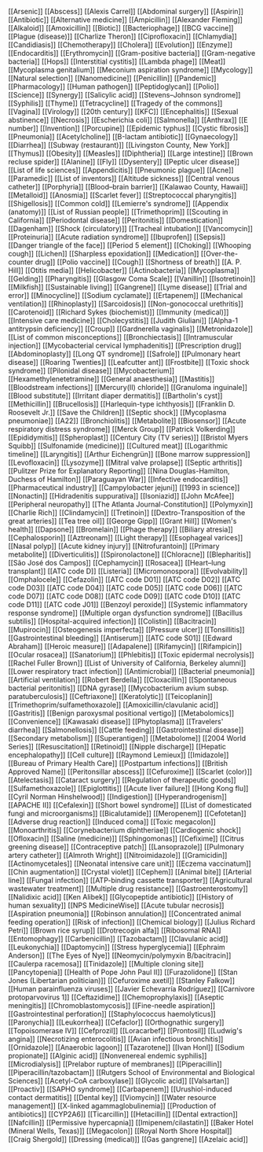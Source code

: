 [[Arsenic]]
[[Abscess]]
[[Alexis Carrel]]
[[Abdominal surgery]]
[[Aspirin]]
[[Antibiotic]]
[[Alternative medicine]]
[[Ampicillin]]
[[Alexander Fleming]]
[[Alkaloid]]
[[Amoxicillin]]
[[Biotic]]
[[Bacteriophage]]
[[BCG vaccine]]
[[Plague (disease)]]
[[Charlize Theron]]
[[Ciprofloxacin]]
[[Chlamydia]]
[[Candidiasis]]
[[Chemotherapy]]
[[Cholera]]
[[Evolution]]
[[Enzyme]]
[[Endocarditis]]
[[Erythromycin]]
[[Gram-positive bacteria]]
[[Gram-negative bacteria]]
[[Hops]]
[[Interstitial cystitis]]
[[Lambda phage]]
[[Meat]]
[[Mycoplasma genitalium]]
[[Meconium aspiration syndrome]]
[[Mycology]]
[[Natural selection]]
[[Nanomedicine]]
[[Penicillin]]
[[Pandemic]]
[[Pharmacology]]
[[Human pathogen]]
[[Peptidoglycan]]
[[Polio]]
[[Science]]
[[Synergy]]
[[Salicylic acid]]
[[Stevens–Johnson syndrome]]
[[Syphilis]]
[[Thyme]]
[[Tetracycline]]
[[Tragedy of the commons]]
[[Vagina]]
[[Virology]]
[[20th century]]
[[KFC]]
[[Encephalitis]]
[[Sexual abstinence]]
[[Necrosis]]
[[Escherichia coli]]
[[Salmonella]]
[[Anthrax]]
[[E number]]
[[Invention]]
[[Porcupine]]
[[Epidemic typhus]]
[[Cystic fibrosis]]
[[Pneumonia]]
[[Acetylcholine]]
[[Β-lactam antibiotic]]
[[Gynaecology]]
[[Diarrhea]]
[[Subway (restaurant)]]
[[Livingston County, New York]]
[[Thymus]]
[[Obesity]]
[[Measles]]
[[Diphtheria]]
[[Large intestine]]
[[Brown recluse spider]]
[[Alanine]]
[[Fly]]
[[Dysentery]]
[[Peptic ulcer disease]]
[[List of life sciences]]
[[Appendicitis]]
[[Pneumonic plague]]
[[Acne]]
[[Paramedic]]
[[List of inventors]]
[[Altitude sickness]]
[[Central venous catheter]]
[[Porphyria]]
[[Blood–brain barrier]]
[[Kalawao County, Hawaii]]
[[Metalloid]]
[[Anosmia]]
[[Scarlet fever]]
[[Streptococcal pharyngitis]]
[[Shigellosis]]
[[Common cold]]
[[Lemierre's syndrome]]
[[Appendix (anatomy)]]
[[List of Russian people]]
[[Trimethoprim]]
[[Scouting in California]]
[[Periodontal disease]]
[[Peritonitis]]
[[Domestication]]
[[Dagenham]]
[[Shock (circulatory)]]
[[Tracheal intubation]]
[[Vancomycin]]
[[Proteinuria]]
[[Acute radiation syndrome]]
[[Ibuprofen]]
[[Sepsis]]
[[Danger triangle of the face]]
[[Period 5 element]]
[[Choking]]
[[Whooping cough]]
[[Lichen]]
[[Sharpless epoxidation]]
[[Medication]]
[[Over-the-counter drug]]
[[Polio vaccine]]
[[Cough]]
[[Shortness of breath]]
[[A. P. Hill]]
[[Otitis media]]
[[Helicobacter]]
[[Actinobacteria]]
[[Mycoplasma]]
[[Gelding]]
[[Pharyngitis]]
[[Glasgow Coma Scale]]
[[Vanillin]]
[[Isotretinoin]]
[[Milkfish]]
[[Sustainable living]]
[[Gangrene]]
[[Lyme disease]]
[[Trial and error]]
[[Minocycline]]
[[Sodium cyclamate]]
[[Ertapenem]]
[[Mechanical ventilation]]
[[Rhinoplasty]]
[[Sarcoidosis]]
[[Non-gonococcal urethritis]]
[[Carotenoid]]
[[Richard Sykes (biochemist)]]
[[Immunity (medical)]]
[[Intensive care medicine]]
[[Cholecystitis]]
[[Judith Giuliani]]
[[Alpha-1 antitrypsin deficiency]]
[[Croup]]
[[Gardnerella vaginalis]]
[[Metronidazole]]
[[List of common misconceptions]]
[[Bronchiectasis]]
[[Intramuscular injection]]
[[Mycobacterial cervical lymphadenitis]]
[[Prescription drug]]
[[Abdominoplasty]]
[[Long QT syndrome]]
[[Safrole]]
[[Pulmonary heart disease]]
[[Roaring Twenties]]
[[Leafcutter ant]]
[[Frostbite]]
[[Toxic shock syndrome]]
[[Pilonidal disease]]
[[Mycobacterium]]
[[Hexamethylenetetramine]]
[[General anaesthesia]]
[[Mastitis]]
[[Bloodstream infections]]
[[Mercury(II) chloride]]
[[Granuloma inguinale]]
[[Blood substitute]]
[[Irritant diaper dermatitis]]
[[Bartholin's cyst]]
[[Methicillin]]
[[Brucellosis]]
[[Harlequin-type ichthyosis]]
[[Franklin D. Roosevelt Jr.]]
[[Save the Children]]
[[Septic shock]]
[[Mycoplasma pneumoniae]]
[[A22]]
[[Bronchiolitis]]
[[Metabolite]]
[[Biosensor]]
[[Acute respiratory distress syndrome]]
[[Merck Group]]
[[Patrick Volkerding]]
[[Epididymitis]]
[[Spheroplast]]
[[Century City (TV series)]]
[[Bristol Myers Squibb]]
[[Sulfonamide (medicine)]]
[[Cultured meat]]
[[Logarithmic timeline]]
[[Laryngitis]]
[[Arthur Eichengrün]]
[[Bone marrow suppression]]
[[Levofloxacin]]
[[Lysozyme]]
[[Mitral valve prolapse]]
[[Septic arthritis]]
[[Pulitzer Prize for Explanatory Reporting]]
[[Nina Douglas-Hamilton, Duchess of Hamilton]]
[[Paraguayan War]]
[[Infective endocarditis]]
[[Pharmaceutical industry]]
[[Campylobacter jejuni]]
[[1993 in science]]
[[Nonactin]]
[[Hidradenitis suppurativa]]
[[Isoniazid]]
[[John McAfee]]
[[Peripheral neuropathy]]
[[The Atlanta Journal-Constitution]]
[[Polymyxin]]
[[Charlie Rich]]
[[Clindamycin]]
[[Tretinoin]]
[[Dextro-Transposition of the great arteries]]
[[Tea tree oil]]
[[George Gipp]]
[[Grant Hill]]
[[Women's health]]
[[Dapsone]]
[[Bromelain]]
[[Phage therapy]]
[[Biliary atresia]]
[[Cephalosporin]]
[[Aztreonam]]
[[Light therapy]]
[[Esophageal varices]]
[[Nasal polyp]]
[[Acute kidney injury]]
[[Nitrofurantoin]]
[[Primary metabolite]]
[[Diverticulitis]]
[[Spironolactone]]
[[Chloracne]]
[[Blepharitis]]
[[São José dos Campos]]
[[Cephamycin]]
[[Rosacea]]
[[Heart–lung transplant]]
[[ATC code D]]
[[Listeria]]
[[Micromonospora]]
[[Evolvability]]
[[Omphalocele]]
[[Cefazolin]]
[[ATC code D01]]
[[ATC code D02]]
[[ATC code D03]]
[[ATC code D04]]
[[ATC code D05]]
[[ATC code D06]]
[[ATC code D07]]
[[ATC code D08]]
[[ATC code D09]]
[[ATC code D10]]
[[ATC code D11]]
[[ATC code J01]]
[[Benzoyl peroxide]]
[[Systemic inflammatory response syndrome]]
[[Multiple organ dysfunction syndrome]]
[[Bacillus subtilis]]
[[Hospital-acquired infection]]
[[Colistin]]
[[Bacitracin]]
[[Mupirocin]]
[[Osteogenesis imperfecta]]
[[Pressure ulcer]]
[[Tonsillitis]]
[[Gastrointestinal bleeding]]
[[Antiserum]]
[[ATC code S01]]
[[Edward Abraham]]
[[Heroic measure]]
[[Adapalene]]
[[Rifamycin]]
[[Rifampicin]]
[[Ocular rosacea]]
[[Sanatorium]]
[[Phlebitis]]
[[Toxic epidermal necrolysis]]
[[Rachel Fuller Brown]]
[[List of University of California, Berkeley alumni]]
[[Lower respiratory tract infection]]
[[Antimicrobial]]
[[Bacterial pneumonia]]
[[Artificial ventilation]]
[[Robert Berdella]]
[[Cloxacillin]]
[[Spontaneous bacterial peritonitis]]
[[DNA gyrase]]
[[Mycobacterium avium subsp. paratuberculosis]]
[[Ceftriaxone]]
[[Keratolytic]]
[[Teicoplanin]]
[[Trimethoprim/sulfamethoxazole]]
[[Amoxicillin/clavulanic acid]]
[[Gastritis]]
[[Benign paroxysmal positional vertigo]]
[[Metabolomics]]
[[Convenience]]
[[Kawasaki disease]]
[[Phytoplasma]]
[[Travelers' diarrhea]]
[[Salmonellosis]]
[[Cattle feeding]]
[[Gastrointestinal disease]]
[[Secondary metabolism]]
[[Superantigen]]
[[Metabolome]]
[[2004 World Series]]
[[Resuscitation]]
[[Retinoid]]
[[Nipple discharge]]
[[Hepatic encephalopathy]]
[[Cell culture]]
[[Raymond Lemieux]]
[[Imidazole]]
[[Bureau of Primary Health Care]]
[[Postpartum infections]]
[[British Approved Name]]
[[Peritonsillar abscess]]
[[Cefuroxime]]
[[Scarlet (color)]]
[[Atelectasis]]
[[Cataract surgery]]
[[Regulation of therapeutic goods]]
[[Sulfamethoxazole]]
[[Epiglottitis]]
[[Acute liver failure]]
[[Hong Kong flu]]
[[Cyril Norman Hinshelwood]]
[[Indigestion]]
[[Hyperandrogenism]]
[[APACHE II]]
[[Cefalexin]]
[[Short bowel syndrome]]
[[List of domesticated fungi and microorganisms]]
[[Bicalutamide]]
[[Meropenem]]
[[Cefotetan]]
[[Adverse drug reaction]]
[[Induced coma]]
[[Toxic megacolon]]
[[Monoarthritis]]
[[Corynebacterium diphtheriae]]
[[Cardiogenic shock]]
[[Ofloxacin]]
[[Saline (medicine)]]
[[Sphingomonas]]
[[Cefixime]]
[[Citrus greening disease]]
[[Contraceptive patch]]
[[Lansoprazole]]
[[Pulmonary artery catheter]]
[[Almroth Wright]]
[[Nitroimidazole]]
[[Gramicidin]]
[[Actinomycetales]]
[[Neonatal intensive care unit]]
[[Eczema vaccinatum]]
[[Chin augmentation]]
[[Crystal violet]]
[[Cephem]]
[[Animal bite]]
[[Arterial line]]
[[Fungal infection]]
[[ATP-binding cassette transporter]]
[[Agricultural wastewater treatment]]
[[Multiple drug resistance]]
[[Gastroenterostomy]]
[[Nalidixic acid]]
[[Ken Alibek]]
[[Glycopeptide antibiotic]]
[[History of human sexuality]]
[[NPS MedicineWise]]
[[Acute tubular necrosis]]
[[Aspiration pneumonia]]
[[Robinson annulation]]
[[Concentrated animal feeding operation]]
[[Risk of infection]]
[[Chemical biology]]
[[Julius Richard Petri]]
[[Brown rice syrup]]
[[Drotrecogin alfa]]
[[Ribosomal RNA]]
[[Entomophagy]]
[[Carbenicillin]]
[[Tazobactam]]
[[Clavulanic acid]]
[[Leukonychia]]
[[Daptomycin]]
[[Stress hyperglycemia]]
[[Ephraim Anderson]]
[[The Eyes of Nye]]
[[Neomycin/polymyxin B/bacitracin]]
[[Caulerpa racemosa]]
[[Tinidazole]]
[[Multiple cloning site]]
[[Pancytopenia]]
[[Health of Pope John Paul II]]
[[Furazolidone]]
[[Stan Jones (Libertarian politician)]]
[[Cefuroxime axetil]]
[[Stanley Falkow]]
[[Human parainfluenza viruses]]
[[Javier Echevarría Rodríguez]]
[[Carnivore protoparvovirus 1]]
[[Ceftazidime]]
[[Chemoprophylaxis]]
[[Aseptic meningitis]]
[[Chromoblastomycosis]]
[[Fine-needle aspiration]]
[[Gastrointestinal perforation]]
[[Staphylococcus haemolyticus]]
[[Paronychia]]
[[Leukorrhea]]
[[Cefaclor]]
[[Orthognathic surgery]]
[[Topoisomerase IV]]
[[Cefprozil]]
[[Loracarbef]]
[[Prontosil]]
[[Ludwig's angina]]
[[Necrotizing enterocolitis]]
[[Avian infectious bronchitis]]
[[Ornidazole]]
[[Anaerobic lagoon]]
[[Tazarotene]]
[[Ivan Honl]]
[[Sodium propionate]]
[[Alginic acid]]
[[Nonvenereal endemic syphilis]]
[[Microdialysis]]
[[Prelabor rupture of membranes]]
[[Piperacillin]]
[[Piperacillin/tazobactam]]
[[Rutgers School of Environmental and Biological Sciences]]
[[Acetyl-CoA carboxylase]]
[[Glycolic acid]]
[[Valsartan]]
[[Proactiv]]
[[SAPHO syndrome]]
[[Carbapenem]]
[[Urushiol-induced contact dermatitis]]
[[Dental key]]
[[Viomycin]]
[[Water resource management]]
[[X-linked agammaglobulinemia]]
[[Production of antibiotics]]
[[CYP2A6]]
[[Ticarcillin]]
[[Hetacillin]]
[[Dental extraction]]
[[Nafcillin]]
[[Permissive hypercapnia]]
[[Imipenem/cilastatin]]
[[Baker Hotel (Mineral Wells, Texas)]]
[[Megacolon]]
[[Royal North Shore Hospital]]
[[Craig Shergold]]
[[Dressing (medical)]]
[[Gas gangrene]]
[[Azelaic acid]]
